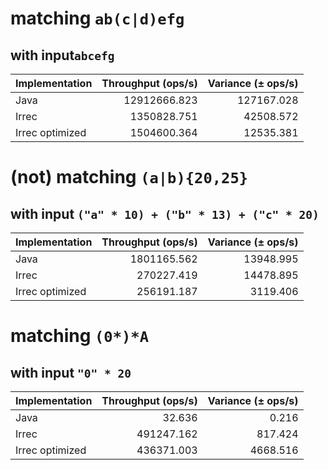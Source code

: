 # matching `ab(c|d)efg`

## with input`abcefg`

| Implementation            | Throughput (ops/s) | Variance (± ops/s) |
| ------------------------- | ------------------:| ------------------:|
| Java                      |       12912666.823 |         127167.028 |
| Irrec                     |        1350828.751 |          42508.572 |
| Irrec optimized           |        1504600.364 |          12535.381 |

# (not) matching `(a|b){20,25}`

## with input `("a" * 10) + ("b" * 13) + ("c" * 20)`

| Implementation            | Throughput (ops/s) | Variance (± ops/s) |
| ------------------------- | ------------------:| ------------------:|
| Java                      |        1801165.562 |          13948.995 |
| Irrec                     |         270227.419 |          14478.895 |
| Irrec optimized           |         256191.187 |           3119.406 |

# matching `(0*)*A`

## with input `"0" * 20`

| Implementation            | Throughput (ops/s) | Variance (± ops/s) |
| ------------------------- | ------------------:| ------------------:|
| Java                      |             32.636 |              0.216 |
| Irrec                     |         491247.162 |            817.424 |
| Irrec optimized           |         436371.003 |           4668.516 |
